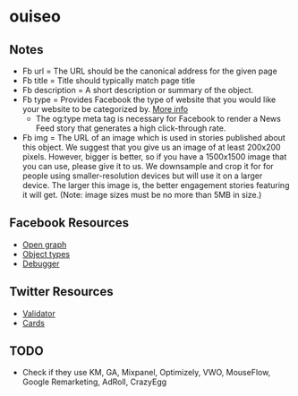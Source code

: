 # ouiseo

## Notes
- Fb url = The URL should be the canonical address for the given page
- Fb title = Title should typically match page title
- Fb description = A short description or summary of the object.
- Fb type = Provides Facebook the type of website that you would like your website to be categorized by. [More info](https://developers.facebook.com/docs/reference/opengraph/object-type/)
    - The og:type meta tag is necessary for Facebook to render a News Feed story that generates a high click-through rate.
- Fb img = The URL of an image which is used in stories published about this object. We suggest that you give us an image of at least 200x200 pixels. However, bigger is better, so if you have a 1500x1500 image that you can use, please give it to us. We downsample and crop it for for people using smaller-resolution devices but will use it on a larger device. The larger this image is, the better engagement stories featuring it will get. (Note: image sizes must be no more than 5MB in size.)

## Facebook Resources
- [Open graph](https://developers.facebook.com/docs/opengraph/)
- [Object types](https://developers.facebook.com/docs/opengraph/creating-object-types/)
- [Debugger](https://developers.facebook.com/tools/debug)

## Twitter Resources
- [Validator](https://dev.twitter.com/docs/cards/validation/validator)
- [Cards](https://dev.twitter.com/docs/cards)

## TODO
- Check if they use KM, GA, Mixpanel, Optimizely, VWO, MouseFlow, Google Remarketing, AdRoll, CrazyEgg